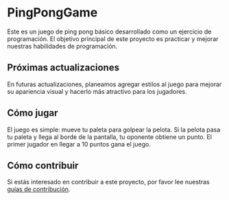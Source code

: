 # PingPongGame

Este es un juego de ping pong básico desarrollado como un ejercicio de programación. El objetivo principal de este proyecto es practicar y mejorar nuestras habilidades de programación.

## Próximas actualizaciones

En futuras actualizaciones, planeamos agregar estilos al juego para mejorar su apariencia visual y hacerlo más atractivo para los jugadores.

## Cómo jugar

El juego es simple: mueve tu paleta para golpear la pelota. Si la pelota pasa tu paleta y llega al borde de la pantalla, tu oponente obtiene un punto. El primer jugador en llegar a 10 puntos gana el juego.

## Cómo contribuir

Si estás interesado en contribuir a este proyecto, por favor lee nuestras [guías de contribución](CONTRIBUTING.md).